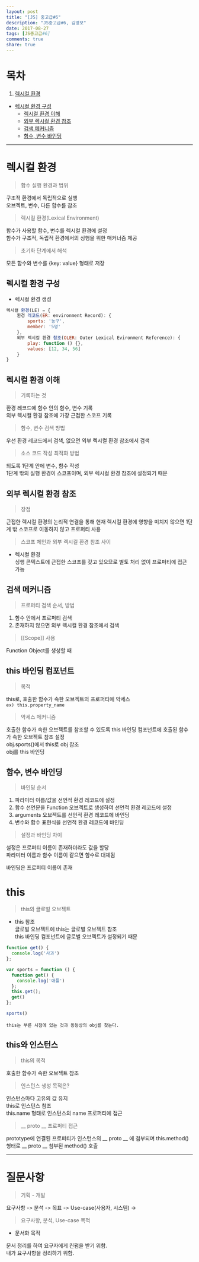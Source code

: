 ```yaml
---
layout: post
title: "[JS] 중고급#6"
description: "JS중고급#6, 김영보"
date: 2017-08-27
tags: [JS중고급#6]
comments: true
share: true
---
```


# 목차  

1. [렉시컬 환경](#렉시컬-환경)  
  - [렉시컬 환경 구성](#렉시컬-환경-구성)
	-	[렉시컬 환경 이해](#렉시컬-환경-이해)	
	- [외부 렉시컬 환경 참조](#외부-렉시컬-환경-참조)
	- [검색 메커니즘](#검색-메커니즘)
	- [함수, 변수 바인딩](#함수,-변수-바인딩)
  	
	
---

# 렉시컬 환경  

> 함수 실행 환경과 범위  

구조적 환경에서 독립적으로 실행  
오브젝트, 변수, 다른 함수를 참조  

> 렉시컬 환경(Lexical Environment)  

함수가 사용할 함수, 변수를 렉시컬 환경에 설정  
함수가 구조적, 독립적 환경에서의 싱행을 위한 매커너즘 제공  

> 초기화 단계에서 해석  

모든 함수와 변수를 {key: value} 형태로 저장  

## 렉시컬 환경 구성  

- 렉시컬 환경 생성  

```js
렉시컬 환경(LE) = {
	환경 레코드(ER: environment Record): {
		sports: '농구',
		member: '5명'
	},
	외부 렉시컬 환경 참조(OLER: Outer Lexical Evironment Reference): {
		play: function () {},
		values: [12, 34, 56]
	}
}
```
## 렉시컬 환경 이해  

> 기록하는 것  

환경 레코드에 함수 안의 함수, 변수 기록  
외부 렉시컬 환경 참조에 가장 근접한 스코프 기록  

> 함수, 변수 검색 방법  

우선 환경 레코드에서 검색, 없으면 외부 렉시컬 환경 참조에서 검색  

> 소스 코드 작성 최적화 방법  

되도록 1단계 안에 변수, 함수 작성  
1단계 밖의 실행 환경이 스코프이며, 외부 렉시컬 환경 참조에 설정되기 때문  

## 외부 렉시컬 환경 참조  

> 장점  

근접한 렉시컬 환경의 논리적 연결을 통해 현재 렉시컬 환경에 영향을 미치지 않으면 1단계 밖 스코프로 이동하지 않고 프로퍼티 사용  

> 스코프 체인과 외부 렉시컬 환경 참조 사이  

- 렉시컬 환경  
싱행 콘텍스트에 근접한 스코프를 갖고 있으므로 별토 처리 없이 프로퍼티에 접근 가능  

## 검색 메커니즘  

> 프로퍼티 검색 순서, 방법  

1. 함수 안에서 프로퍼티 검색  
2. 존재하지 않으면 외부 렉시컬 환경 참조에서 검색    

> [[Scope]] 사용  

Function Object를 생성할 때  

## this 바인딩 컴포넌트  

> 목적  

this로, 호출한 함수가 속한 오브젝트의 프로퍼티에 악세스  
`ex) this.property_name`  

> 악세스 메커니즘

호출한 함수가 속한 오브젝트를 참조할 수 있도록
this 바인딩 컴포넌트에 호출된 함수가 속한 오브젝트 참조 설정  
obj.sports()에서 this로 obj 참조  
obj를 this 바인딩  

## 함수, 변수 바인딩  

> 바인딩 순서  

1. 파라미터 이름/값을 선언적 환경 레코드에 설정  
2. 함수 선언문을 Function 오브젝트로 생성하여 선언적 환경 레코드에 설정  
3. arguments 오브젝트를 선언적 환경 레코드에 바인딩  
4. 변수와 함수 표현식을 선언적 환경 레코드에 바인딩  

> 설정과 바인딩 차이  

설정은 프로퍼티 이름이 존재하더라도 값을 할당  
파라미터 이름과 함수 이름이 같으면 함수로 대체됨  

바인딩은 프로퍼티 이름이 존재

# this  

> this와 글로벌 오브젝트  

- this 참조  
글로벌 오브젝트에 this는 글로벌 오브젝트 참조  
this 바인딩 컴포넌트에 글로벌 오브젝트가 설정되기 때문  

```js
function get() {
  console.log('사과')
};

var sports = function () {
  function get() {
    console.log('애플')
  };
  this.get();
  get()
};

sports()
```

`this는 부른 시점에 있는 것과 동등상의 obj를 찾는다.`  

## this와 인스턴스  

> this의 목적

호출한 함수가 속한 오브젝트 참조  

> 인스턴스 생성 목적은?  

인스턴스마다 고유의 값 유지  
this로 인스턴스 참조  
this.name 형태로 인스턴스의 name 프로퍼티에 접근  

> __ proto __ 프로퍼티 접근  

prototype에 연결된 프로퍼티가 인스턴스의 __ proto __ 에 첨부되며 this.method()형태로 __ proto __ 첨부된 method() 호출  






---

# 질문사항  

> 기획 - 개발  

요구사항 -> 분석 -> 목표 -> Use-case(사용자, 시스템) -> 

> 요구사항, 분석, Use-case 목적  

- 문서화 목적  

문서 정리를 하여 요구자에게 컨펌을 받기 위함.  
내가 요구사항을 정리하기 위함.  

